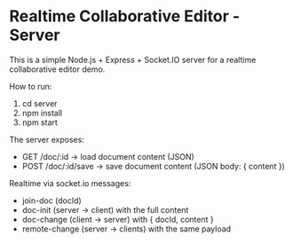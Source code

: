 # Realtime Collaborative Editor - Server

This is a simple Node.js + Express + Socket.IO server for a realtime collaborative editor demo.

How to run:
1. cd server
2. npm install
3. npm start

The server exposes:
- GET /doc/:id           -> load document content (JSON)
- POST /doc/:id/save     -> save document content (JSON body: { content })

Realtime via socket.io messages:
- join-doc (docId)
- doc-init (server -> client) with the full content
- doc-change (client -> server) with { docId, content }
- remote-change (server -> clients) with the same payload
